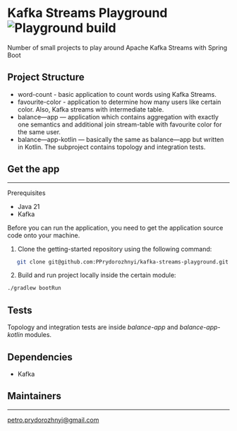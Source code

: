 # Kafka Streams Playground ![Playground build](https://github.com/PPrydorozhnyi/kafka-streams-playground/actions/workflows/gradle.yml/badge.svg)

Number of small projects to play around Apache Kafka Streams with Spring Boot

## Project Structure

- word-count - basic application to count words using Kafka Streams.
- favourite-color - application to determine how many users like certain color. Also, Kafka streams with 
  intermediate table.
- balance—app — application which contains aggregation with exactly one semantics and additional join stream-table 
  with favourite color for the same user.
- balance—app-kotlin — basically the same as balance—app but written in Kotlin.
  The subproject contains topology and integration tests.

## Get the app

____
Prerequisites

- Java 21
- Kafka

Before you can run the application, you need to get the application source code onto your machine.

1. Clone the getting-started repository using the following command:
```bash
   git clone git@github.com:PPrydorozhnyi/kafka-streams-playground.git
```

2. Build and run project locally inside the certain module:

```bash
./gradlew bootRun
```

## Tests

Topology and integration tests are inside <i>balance-app</i> and <i>balance-app-kotlin</i> modules.

## Dependencies
- Kafka

## Maintainers

____
petro.prydorozhnyi@gmail.com
